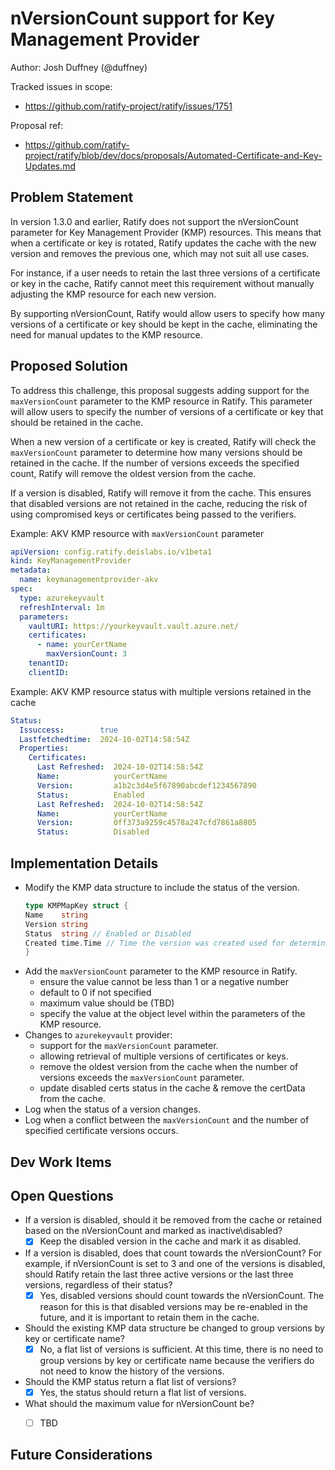 # nVersionCount support for Key Management Provider

Author: Josh Duffney (@duffney)

Tracked issues in scope:

- https://github.com/ratify-project/ratify/issues/1751

Proposal ref:

- https://github.com/ratify-project/ratify/blob/dev/docs/proposals/Automated-Certificate-and-Key-Updates.md

## Problem Statement

In version 1.3.0 and earlier, Ratify does not support the nVersionCount parameter for Key Management Provider (KMP) resources. This means that when a certificate or key is rotated, Ratify updates the cache with the new version and removes the previous one, which may not suit all use cases.

For instance, if a user needs to retain the last three versions of a certificate or key in the cache, Ratify cannot meet this requirement without manually adjusting the KMP resource for each new version.

By supporting nVersionCount, Ratify would allow users to specify how many versions of a certificate or key should be kept in the cache, eliminating the need for manual updates to the KMP resource.

## Proposed Solution

To address this challenge, this proposal suggests adding support for the `maxVersionCount` parameter to the KMP resource in Ratify. This parameter will allow users to specify the number of versions of a certificate or key that should be retained in the cache.

When a new version of a certificate or key is created, Ratify will check the `maxVersionCount` parameter to determine how many versions should be retained in the cache. If the number of versions exceeds the specified count, Ratify will remove the oldest version from the cache.

If a version is disabled, Ratify will remove it from the cache. This ensures that disabled versions are not retained in the cache, reducing the risk of using compromised keys or certificates being passed to the verifiers.

Example: AKV KMP resource with `maxVersionCount` parameter

```yaml
apiVersion: config.ratify.deislabs.io/v1beta1
kind: KeyManagementProvider
metadata:
  name: keymanagementprovider-akv
spec:
  type: azurekeyvault
  refreshInterval: 1m
  parameters:
    vaultURI: https://yourkeyvault.vault.azure.net/
    certificates:
      - name: yourCertName
        maxVersionCount: 3
    tenantID:
    clientID:
```

Example: AKV KMP resource status with multiple versions retained in the cache

```yaml
Status:
  Issuccess:        true
  Lastfetchedtime:  2024-10-02T14:58:54Z
  Properties:
    Certificates:
      Last Refreshed:  2024-10-02T14:58:54Z
      Name:            yourCertName
      Version:         a1b2c3d4e5f67890abcdef1234567890
      Status:          Enabled
      Last Refreshed:  2024-10-02T14:58:54Z
      Name:            yourCertName
      Version:         0ff373a9259c4578a247cfd7861a8805
      Status:          Disabled
```

## Implementation Details

- Modify the KMP data structure to include the status of the version.
    ```go
    type KMPMapKey struct {
    Name    string
    Version string
    Status  string // Enabled or Disabled
    Created time.Time // Time the version was created used for determining the oldest version
    }
    ```
- Add the `maxVersionCount` parameter to the KMP resource in Ratify.
  - ensure the value cannot be less than 1 or a negative number
  - default to 0 if not specified
  - maximum value should be (TBD)
  - specify the value at the object level within the parameters of the KMP resource.
- Changes to `azurekeyvault` provider:
   - support for the `maxVersionCount` parameter.
   - allowing retrieval of multiple versions of certificates or keys.
   - remove the oldest version from the cache when the number of versions exceeds the `maxVersionCount` parameter.
   - update disabled certs status in the cache & remove the certData from the cache.
- Log when the status of a version changes.
- Log when a conflict between the `maxVersionCount` and the number of specified certificate versions occurs.

## Dev Work Items

## Open Questions

- If a version is disabled, should it be removed from the cache or retained based on the nVersionCount and marked as inactive\disabled?
  - [x] Keep the disabled version in the cache and mark it as disabled.
- If a version is disabled, does that count towards the nVersionCount? For example, if nVersionCount is set to 3 and one of the versions is disabled, should Ratify retain the last three active versions or the last three versions, regardless of their status?
  - [x] Yes, disabled versions should count towards the nVersionCount. The reason for this is that disabled versions may be re-enabled in the future, and it is important to retain them in the cache.
- Should the existing KMP data structure be changed to group versions by key or certificate name?
  - [x] No, a flat list of versions is sufficient. At this time, there is no need to group versions by key or certificate name because the verifiers do not need to know the history of the versions.
- Should the KMP status return a flat list of versions?
  - [x] Yes, the status should return a flat list of versions.
- What should the maximum value for nVersionCount be?
  - [ ] TBD


## Future Considerations
